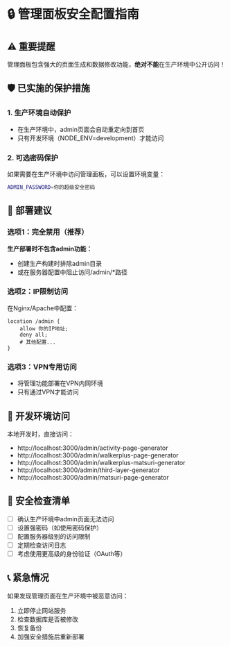 # 🔒 管理面板安全配置指南

## ⚠️ 重要提醒

管理面板包含强大的页面生成和数据修改功能，**绝对不能**在生产环境中公开访问！

## 🛡️ 已实施的保护措施

### 1. 生产环境自动保护

- 在生产环境中，admin页面会自动重定向到首页
- 只有开发环境（NODE_ENV=development）才能访问

### 2. 可选密码保护

如果需要在生产环境中访问管理面板，可以设置环境变量：

```bash
ADMIN_PASSWORD=你的超级安全密码
```

## 🚀 部署建议

### 选项1：完全禁用（推荐）

**生产部署时不包含admin功能：**

- 创建生产构建时排除admin目录
- 或在服务器配置中阻止访问/admin/\*路径

### 选项2：IP限制访问

在Nginx/Apache中配置：

```nginx
location /admin {
    allow 你的IP地址;
    deny all;
    # 其他配置...
}
```

### 选项3：VPN专用访问

- 将管理功能部署在VPN内网环境
- 只有通过VPN才能访问

## 🧪 开发环境访问

本地开发时，直接访问：

- http://localhost:3000/admin/activity-page-generator
- http://localhost:3000/admin/walkerplus-page-generator
- http://localhost:3000/admin/walkerplus-matsuri-generator
- http://localhost:3000/admin/third-layer-generator
- http://localhost:3000/admin/matsuri-page-generator

## 🚨 安全检查清单

- [ ] 确认生产环境中admin页面无法访问
- [ ] 设置强密码（如使用密码保护）
- [ ] 配置服务器级别的访问限制
- [ ] 定期检查访问日志
- [ ] 考虑使用更高级的身份验证（OAuth等）

## 📞 紧急情况

如果发现管理页面在生产环境中被恶意访问：

1. 立即停止网站服务
2. 检查数据库是否被修改
3. 恢复备份
4. 加强安全措施后重新部署
